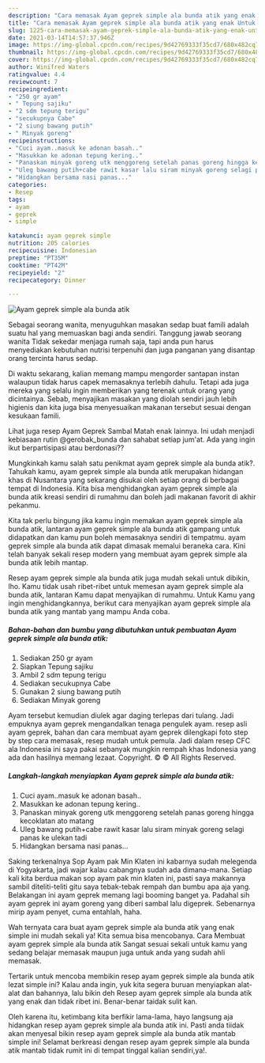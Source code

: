 ```yaml
---
description: "Cara memasak Ayam geprek simple ala bunda atik yang enak Untuk Jualan"
title: "Cara memasak Ayam geprek simple ala bunda atik yang enak Untuk Jualan"
slug: 1225-cara-memasak-ayam-geprek-simple-ala-bunda-atik-yang-enak-untuk-jualan
date: 2021-03-14T14:57:37.946Z
image: https://img-global.cpcdn.com/recipes/9d42769333f35cd7/680x482cq70/ayam-geprek-simple-ala-bunda-atik-foto-resep-utama.jpg
thumbnail: https://img-global.cpcdn.com/recipes/9d42769333f35cd7/680x482cq70/ayam-geprek-simple-ala-bunda-atik-foto-resep-utama.jpg
cover: https://img-global.cpcdn.com/recipes/9d42769333f35cd7/680x482cq70/ayam-geprek-simple-ala-bunda-atik-foto-resep-utama.jpg
author: Winifred Waters
ratingvalue: 4.4
reviewcount: 7
recipeingredient:
- "250 gr ayam"
- " Tepung sajiku"
- "2 sdm tepung terigu"
- "secukupnya Cabe"
- "2 siung bawang putih"
- " Minyak goreng"
recipeinstructions:
- "Cuci ayam..masuk ke adonan basah.."
- "Masukkan ke adonan tepung kering.."
- "Panaskan minyak goreng utk menggoreng setelah panas goreng hingga kecoklatan ato matang"
- "Uleg bawang putih+cabe rawit kasar lalu siram minyak goreng selagi panas ke ulekan tadi"
- "Hidangkan bersama nasi panas..."
categories:
- Resep
tags:
- ayam
- geprek
- simple

katakunci: ayam geprek simple 
nutrition: 205 calories
recipecuisine: Indonesian
preptime: "PT35M"
cooktime: "PT42M"
recipeyield: "2"
recipecategory: Dinner

---
```



![Ayam geprek simple ala bunda atik](https://img-global.cpcdn.com/recipes/9d42769333f35cd7/680x482cq70/ayam-geprek-simple-ala-bunda-atik-foto-resep-utama.jpg)

Sebagai seorang wanita, menyuguhkan masakan sedap buat famili adalah suatu hal yang memuaskan bagi anda sendiri. Tanggung jawab seorang  wanita Tidak sekedar menjaga rumah saja, tapi anda pun harus menyediakan kebutuhan nutrisi terpenuhi dan juga panganan yang disantap orang tercinta harus sedap.

Di waktu  sekarang, kalian memang mampu mengorder santapan instan walaupun tidak harus capek memasaknya terlebih dahulu. Tetapi ada juga mereka yang selalu ingin memberikan yang terenak untuk orang yang dicintainya. Sebab, menyajikan masakan yang diolah sendiri jauh lebih higienis dan kita juga bisa menyesuaikan makanan tersebut sesuai dengan kesukaan famili. 

Lihat juga resep Ayam Geprek Sambal Matah enak lainnya. Ini udah menjadi kebiasaan rutin @gerobak_bunda dan sahabat setiap jum&#39;at. Ada yang ingin ikut berpartisipasi atau berdonasi??

Mungkinkah kamu salah satu penikmat ayam geprek simple ala bunda atik?. Tahukah kamu, ayam geprek simple ala bunda atik merupakan hidangan khas di Nusantara yang sekarang disukai oleh setiap orang di berbagai tempat di Indonesia. Kita bisa menghidangkan ayam geprek simple ala bunda atik kreasi sendiri di rumahmu dan boleh jadi makanan favorit di akhir pekanmu.

Kita tak perlu bingung jika kamu ingin memakan ayam geprek simple ala bunda atik, lantaran ayam geprek simple ala bunda atik gampang untuk didapatkan dan kamu pun boleh memasaknya sendiri di tempatmu. ayam geprek simple ala bunda atik dapat dimasak memalui beraneka cara. Kini telah banyak sekali resep modern yang membuat ayam geprek simple ala bunda atik lebih mantap.

Resep ayam geprek simple ala bunda atik juga mudah sekali untuk dibikin, lho. Kamu tidak usah ribet-ribet untuk memesan ayam geprek simple ala bunda atik, lantaran Kamu dapat menyajikan di rumahmu. Untuk Kamu yang ingin menghidangkannya, berikut cara menyajikan ayam geprek simple ala bunda atik yang mantab yang mampu Anda coba.

<!--inarticleads1-->

##### Bahan-bahan dan bumbu yang dibutuhkan untuk pembuatan Ayam geprek simple ala bunda atik:

1. Sediakan 250 gr ayam
1. Siapkan  Tepung sajiku
1. Ambil 2 sdm tepung terigu
1. Sediakan secukupnya Cabe
1. Gunakan 2 siung bawang putih
1. Sediakan  Minyak goreng


Ayam tersebut kemudian diulek agar daging terlepas dari tulang. Jadi empuknya ayam geprek mengandalkan tenaga pengulek ayam. resep asli ayam geprek, bahan dan cara membuat ayam geprek dilengkapi foto step by step cara memasak, resep mudah untuk pemula. Jadi dalam resep CFC ala Indonesia ini saya pakai sebanyak mungkin rempah khas Indonesia yang ada dan hasilnya memang lezaat. Copyright. © © All Rights Reserved. 

<!--inarticleads2-->

##### Langkah-langkah menyiapkan Ayam geprek simple ala bunda atik:

1. Cuci ayam..masuk ke adonan basah..
1. Masukkan ke adonan tepung kering..
1. Panaskan minyak goreng utk menggoreng setelah panas goreng hingga kecoklatan ato matang
1. Uleg bawang putih+cabe rawit kasar lalu siram minyak goreng selagi panas ke ulekan tadi
1. Hidangkan bersama nasi panas...


Saking terkenalnya Sop Ayam pak Min Klaten ini kabarnya sudah melegenda di Yogyakarta, jadi wajar kalau cabangnya sudah ada dimana-mana. Setiap kali kita berdua makan sop ayam pak min klaten ini, pasti saya makannya sambil diteliti-teliti gitu saya tebak-tebak rempah dan bumbu apa aja yang. Belakangan ini ayam geprek memang lagi booming banget ya. Padahal sih ayam geprek ini ayam goreng yang diberi sambal lalu digeprek. Sebenarnya mirip ayam penyet, cuma entahlah, haha. 

Wah ternyata cara buat ayam geprek simple ala bunda atik yang enak simple ini mudah sekali ya! Kita semua bisa mencobanya. Cara Membuat ayam geprek simple ala bunda atik Sangat sesuai sekali untuk kamu yang sedang belajar memasak maupun juga untuk anda yang sudah ahli memasak.

Tertarik untuk mencoba membikin resep ayam geprek simple ala bunda atik lezat simple ini? Kalau anda ingin, yuk kita segera buruan menyiapkan alat-alat dan bahannya, lalu bikin deh Resep ayam geprek simple ala bunda atik yang enak dan tidak ribet ini. Benar-benar taidak sulit kan. 

Oleh karena itu, ketimbang kita berfikir lama-lama, hayo langsung aja hidangkan resep ayam geprek simple ala bunda atik ini. Pasti anda tiidak akan menyesal bikin resep ayam geprek simple ala bunda atik mantab simple ini! Selamat berkreasi dengan resep ayam geprek simple ala bunda atik mantab tidak rumit ini di tempat tinggal kalian sendiri,ya!.

